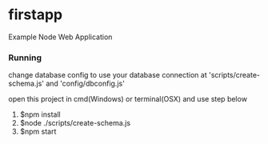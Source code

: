 <h1>firstapp</h1>
<p>Example Node Web Application</p>

<h3>Running</h3>
<p>change database config to use your database connection at 'scripts/create-schema.js' and 'config/dbconfig.js'</p>
<p>open this project in cmd(Windows) or terminal(OSX) and use step below<p>
<ol>
	<li>$npm install</li>
	<li>$node ./scripts/create-schema.js</li>
	<li>$npm start</li>
</ol>
